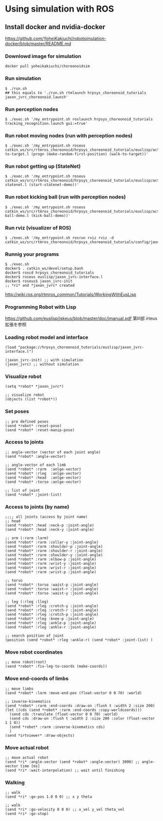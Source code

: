 # Using simulation with ROS

## Install docker and nvidia-docker
https://github.com/YoheiKakiuchi/robotsimulation-docker/blob/master/README.md

### Downlowd image for simulation
~~~
docker pull yoheikakiuchi/choreonoidsim
~~~

### Run simulation
~~~
$ ./run.sh
## this equals to './run.sh rtmlaunch hrpsys_choreonoid_tutorials jaxon_jvrc_choreonoid.launch'
~~~

### Run perception nodes
~~~
$ ./exec.sh '/my_entrypoint.sh roslaunch hrpsys_choreonoid_tutorials tracking_recognition.launch gui:=true'
~~~

### Run robot moving nodes  (run with perception nodes)
~~~
$ ./exec.sh '/my_entrypoint.sh roseus catkin_ws/src/rtmros_choreonoid/hrpsys_choreonoid_tutorials/euslisp/action_and_perception/walk-to-target.l (progn (make-random-first-position) (walk-to-target))'
~~~

### Run robot getting up (StateNet)
~~~
$ ./exec.sh '/my_entrypoint.sh roseus catkin_ws/src/rtmros_choreonoid/hrpsys_choreonoid_tutorials/euslisp/action_and_perception/jvrc-statenet.l (start-statenet-demo))'
~~~

### Run robot kicking ball (run with perception nodes)
~~~
$ ./exec.sh '/my_entrypoint.sh roseus catkin_ws/src/rtmros_choreonoid/hrpsys_choreonoid_tutorials/euslisp/action_and_perception/kick-ball-demo.l (kick-ball-demo))'
~~~

### Run rviz (visualizer of ROS)
~~~
$ ./exec.sh '/my_entrypoint.sh rosrun rviz rviz -d catkin_ws/src/rtmros_choreonoid/hrpsys_choreonoid_tutorials/config/jaxon_jvrc.rviz'
~~~

### Runnig your programs 
~~~
$ ./exec.sh
docker$ . catkin_ws/devel/setup.bash
docker$ roscd hrpsys_choreonoid_tutorials
docker$ roseus euslisp/jaxon_jvrc-interface.l
docker$ roseus$ jaxon_jvrc-init
;; *ri* and *jaxon_jvrc* created
~~~

http://wiki.ros.org/rtmros_common/Tutorials/WorkingWithEusLisp

### Programming Robot with Lisp

https://github.com/euslisp/jskeus/blob/master/doc/jmanual.pdf
第III部 irteus拡張を参照

### Loading robot model and interface
~~~
(load "package://hrpsys_choreonoid_tutorials/euslisp/jaxon_jvrc-interface.l")

(jaxon_jvrc-init) ;; with simulation
(jaxon_jvrc) ;; without simulation
~~~

### Visualize robot
~~~
(setq *robot* *jaxon_jvrc*)

;; visualize robot
(objects (list *robot*))
~~~

### Set poses
~~~
;; pre defined poses
(send *robot* :reset-pose)
(send *robot* :reset-manip-pose)
~~~

### Access to joints
~~~
;; angle-vector (vector of each joint angle)
(send *robot* :angle-vector)

;; angle-vector of each limb
(send *robot* :rarm  :anlge-vector)
(send *robot* :rleg  :anlge-vector)
(send *robot* :head  :anlge-vector)
(send *robot* :torso :anlge-vector)

;; list of joint
(send *robot* :joint-list)
~~~

### Access to joints (by name)
~~~
;;;; all joints (access by joint name)
;; head
(send *robot* :head :neck-p :joint-angle)
(send *robot* :head :neck-y :joint-angle)

;; arm (:rarm :larm)
(send *robot* :rarm :collar-y :joint-angle)
(send *robot* :rarm :shoulder-p :joint-angle)
(send *robot* :rarm :shoulder-r :joint-angle)
(send *robot* :rarm :shoulder-y :joint-angle)
(send *robot* :rarm :elbow-p :joint-angle)
(send *robot* :rarm :wrist-y :joint-angle)
(send *robot* :rarm :wrist-r :joint-angle)
(send *robot* :rarm :wrist-p :joint-angle)

;; torso
(send *robot* :torso :waist-p :joint-angle)
(send *robot* :torso :waist-r :joint-angle)
(send *robot* :torso :waist-y :joint-angle)

;; leg (:rleg :lleg)
(send *robot* :rleg :crotch-y :joint-angle)
(send *robot* :rleg :crotch-r :joint-angle)
(send *robot* :rleg :crotch-p :joint-angle)
(send *robot* :rleg :knee-p :joint-angle)
(send *robot* :rleg :ankle-p :joint-angle)
(send *robot* :rleg :ankle-r :joint-angle)

;; search position of joint
(position (send *robot* :rleg :ankle-r) (send *robot* :joint-list) )
~~~

### Move robot coordinates
~~~
;; move robot(root)
(send *robot* :fix-leg-to-coords (make-coords))
~~~

### Move end-coords of limbs
~~~
;; move limbs
(send *robot* :larm :move-end-pos (float-vector 0 0 70) :world)

;; inverse-kinematics
(send *robot* :rarm :end-coords :draw-on :flush t :width 2 :size 200)
(let ((cds (send *robot* :rarm :end-coords :copy-worldcoords)))
  (send cds :translate (float-vector 0 0 70) :world)
  (send cds :draw-on :flush t :width 2 :size 200 :color (float-vector 1 1 0))
  (send *robot* :rarm :inverse-kinematics cds)
  )
(send *irtviewer* :draw-objects)
~~~

### Move actual robot
~~~
;; move actual robot
(send *ri* :angle-vector (send *robot* :angle-vector) 3000) ;; angle-vector time [ms]
(send *ri* :wait-interpolation) ;; wait until finishing
~~~

### Walking
~~~
;; walk
(send *ri* :go-pos 1.0 0 0) ;; x y theta

;; walk
(send *ri* :go-velocity 0 0 0) ;; x_vel y_vel theta_vel
(send *ri* :go-stop)
~~~
